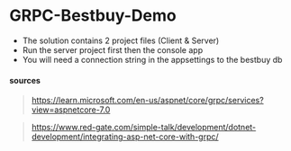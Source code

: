 # GRPC-Bestbuy-Demo

- The solution contains 2 project files (Client & Server)
- Run the server project first then the console app
- You will need a connection string in the appsettings to the bestbuy db

#### sources
> https://learn.microsoft.com/en-us/aspnet/core/grpc/services?view=aspnetcore-7.0

> https://www.red-gate.com/simple-talk/development/dotnet-development/integrating-asp-net-core-with-grpc/
